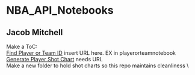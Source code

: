 # NBA_API_Notebooks
## Jacob Mitchell
Make a ToC: \
[Find Player or Team ID]() insert URL here. EX in playerorteamnotebook \
[Generate Player Shot Chart](https://github.com/irvingjacob/NBA_API_Notebooks/blob/main/playerShotChart.ipynb) needs URL \
Make a new folder to hold shot charts so this repo maintains cleanliness \
